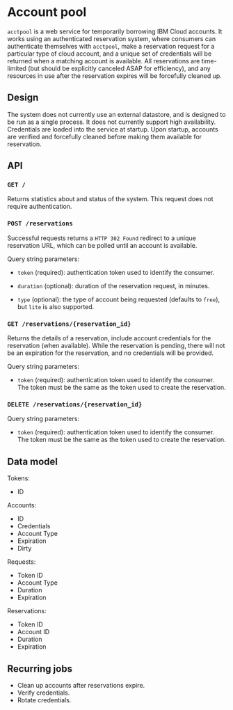 # Account pool

`acctpool` is a web service for temporarily borrowing IBM Cloud accounts. It
works using an authenticated reservation system, where consumers can
authenticate themselves with `acctpool`, make a reservation request for a
particular type of cloud account, and a unique set of credentials will be
returned when a matching account is available. All reservations are
time-limited (but should be explicitly canceled ASAP for efficiency), and any
resources in use after the reservation expires will be forcefully cleaned up.

## Design

The system does not currently use an external datastore, and is designed to be
run as a single process. It does not currently support high availability.
Credentials are loaded into the service at startup. Upon startup, accounts are
verified and forcefully cleaned before making them available for reservation.

## API

### `GET /`

Returns statistics about and status of the system. This request does not
require authentication.

### `POST /reservations`

Successful requests returns a `HTTP 302 Found` redirect to a unique reservation
URL, which can be polled until an account is available.

Query string parameters:

- `token` (required): authentication token used to identify the consumer.

- `duration` (optional): duration of the reservation request, in minutes.

- `type` (optional): the type of account being requested (defaults to `free`),
  but `lite` is also supported.

### `GET /reservations/{reservation_id}`

Returns the details of a reservation, include account credentials for the
reservation (when available). While the reservation is pending, there will not
be an expiration for the reservation, and no credentials will be provided.

Query string parameters:

- `token` (required): authentication token used to identify the consumer. The
  token must be the same as the token used to create the reservation.

### `DELETE /reservations/{reservation_id}`

Query string parameters:

- `token` (required): authentication token used to identify the consumer. The
  token must be the same as the token used to create the reservation.

## Data model

Tokens:

- ID

Accounts:

- ID
- Credentials
- Account Type
- Expiration
- Dirty

Requests:

- Token ID
- Account Type
- Duration
- Expiration

Reservations:

- Token ID
- Account ID
- Duration
- Expiration

## Recurring jobs

- Clean up accounts after reservations expire.
- Verify credentials.
- Rotate credentials.
